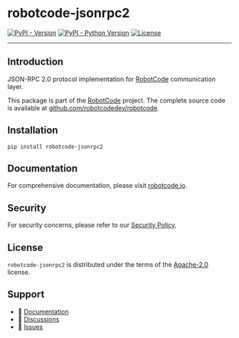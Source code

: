 # robotcode-jsonrpc2

[![PyPI - Version](https://img.shields.io/pypi/v/robotcode-jsonrpc2.svg)](https://pypi.org/project/robotcode-jsonrpc2)
[![PyPI - Python Version](https://img.shields.io/pypi/pyversions/robotcode-jsonrpc2.svg)](https://pypi.org/project/robotcode-jsonrpc2)
[![License](https://img.shields.io/github/license/robotcodedev/robotcode?style=flat&logo=apache)](https://github.com/robotcodedev/robotcode/blob/master/LICENSE.txt)

-----

## Introduction

JSON-RPC 2.0 protocol implementation for [RobotCode](https://robotcode.io) communication layer.

This package is part of the [RobotCode](https://robotcode.io) project. The complete source code is available at [github.com/robotcodedev/robotcode](https://github.com/robotcodedev/robotcode).

## Installation

```console
pip install robotcode-jsonrpc2
```

## Documentation

For comprehensive documentation, please visit [robotcode.io](https://robotcode.io).

## Security

For security concerns, please refer to our [Security Policy](https://github.com/robotcodedev/robotcode/security/policy).

## License

`robotcode-jsonrpc2` is distributed under the terms of the [Apache-2.0](https://spdx.org/licenses/Apache-2.0.html) license.

## Support

- 📖 [Documentation](https://robotcode.io)
- 💬 [Discussions](https://github.com/robotcodedev/robotcode/discussions)
- 🐛 [Issues](https://github.com/robotcodedev/robotcode/issues)

